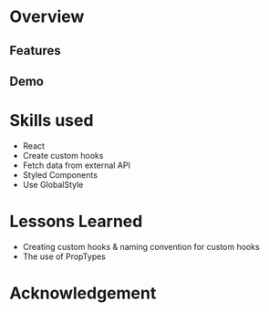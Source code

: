 # Overview

## Features

## Demo

# Skills used
- React
 - Create custom hooks
 - Fetch data from external API
- Styled Components
 - Use GlobalStyle

# Lessons Learned
- Creating custom hooks & naming convention for custom hooks
- The use of PropTypes

# Acknowledgement